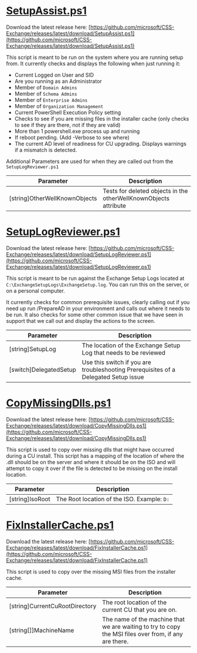 # [SetupAssist.ps1](https://github.com/microsoft/CSS-Exchange/releases/latest/download/SetupAssist.ps1)

Download the latest release here: [https://github.com/microsoft/CSS-Exchange/releases/latest/download/SetupAssist.ps1](https://github.com/microsoft/CSS-Exchange/releases/latest/download/SetupAssist.ps1)

This script is meant to be run on the system where you are running setup from. It currently checks and displays the following when just running it:

- Current Logged on User and SID
- Are you running as an Administrator
- Member of `Domain Admins`
- Member of `Schema Admins`
- Member of `Enterprise Admins`
- Member of `Organization Management`
- Current PowerShell Execution Policy setting
- Checks to see if you are missing files in the installer cache (only checks to see if they are there, not if they are valid)
- More than 1 powershell.exe process up and running
- If reboot pending. (Add -Verbose to see where)
- The current AD level of readiness for CU upgrading. Displays warnings if a mismatch is detected.

Additional Parameters are used for when they are called out from the `SetupLogReviewer.ps1`

Parameter | Description
----------|------------
[string]OtherWellKnownObjects | Tests for deleted objects in the otherWellKnownObjects attribute

# [SetupLogReviewer.ps1](https://github.com/microsoft/CSS-Exchange/releases/latest/download/SetupLogReviewer.ps1)

Download the latest release here: [https://github.com/microsoft/CSS-Exchange/releases/latest/download/SetupLogReviewer.ps1](https://github.com/microsoft/CSS-Exchange/releases/latest/download/SetupLogReviewer.ps1)

This script is meant to be run against the Exchange Setup Logs located at `C:\ExchangeSetupLogs\ExchangeSetup.log`. You can run this on the server, or on a personal computer.

It currently checks for common prerequisite issues, clearly calling out if you need up run /PrepareAD in your environment and calls out where it needs to be run. It also checks for some other common issue that we have seen in support that we call out and display the actions to the screen.

Parameter | Description
----------|------------
[string]SetupLog | The location of the Exchange Setup Log that needs to be reviewed
[switch]DelegatedSetup | Use this switch if you are troubleshooting Prerequisites of a Delegated Setup issue

# [CopyMissingDlls.ps1](https://github.com/microsoft/CSS-Exchange/releases/latest/download/CopyMissingDlls.ps1)

Download the latest release here: [https://github.com/microsoft/CSS-Exchange/releases/latest/download/CopyMissingDlls.ps1](https://github.com/microsoft/CSS-Exchange/releases/latest/download/CopyMissingDlls.ps1)

This script is used to copy over missing dlls that might have occurred during a CU install. This script has a mapping of the location of where the .dll should be on the server and where it should be on the ISO and will attempt to copy it over if the file is detected to be missing on the install location.

Parameter | Description
----------|------------
[string]IsoRoot | The Root location of the ISO. Example: `D:`


# [FixInstallerCache.ps1](https://github.com/microsoft/CSS-Exchange/releases/latest/download/FixInstallerCache.ps1)

Download the latest release here: [https://github.com/microsoft/CSS-Exchange/releases/latest/download/FixInstallerCache.ps1](https://github.com/microsoft/CSS-Exchange/releases/latest/download/FixInstallerCache.ps1)

This script is used to copy over the missing MSI files from the installer cache.

Parameter | Description
----------|------------
[string]CurrentCuRootDirectory | The root location of the current CU that you are on.
[string[]]MachineName | The name of the machine that we are waiting to try to copy the MSI files over from, if any are there.